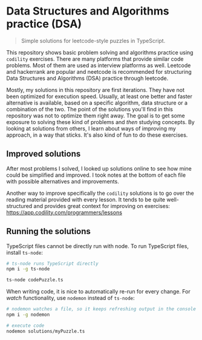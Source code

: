 # Data Structures and Algorithms practice (DSA)

> Simple solutions for leetcode-style puzzles in TypeScript.

This repository shows basic problem solving and algorithms practice using `codility` exercises. There are many platforms that provide similar code problems. Most of them are used as interview platforms as well. Leetcode and hackerrank are popular and neetcode is recommended for structuring Data Structures and Algorithms (DSA) practice through leetcode.

Mostly, my solutions in this repository are first iterations. They have not been optimized for execution speed. Usually, at least one better and faster alternative is available, based on a specific algorithm, data structure or a combination of the two. The point of the solutions you'll find in this repository was not to optimize them right away. The goal is to get some exposure to solving these kind of problems and _then_ studying concepts. By looking at solutions from others, I learn about ways of improving my approach, in a way that sticks. It's also kind of fun to do these exercises.

## Improved solutions

After most problems I solved, I looked up solutions online to see how mine could be simplified and improved. I took notes at the bottom of each file with possible alternatives and improvements.

Another way to improve specifically the `codility` solutions is to go over the reading material provided with every lesson. It tends to be quite well-structured and provides great context for improving on exercises: https://app.codility.com/programmers/lessons

## Running the solutions

TypeScript files cannot be directly run with node. To run TypeScript files, install `ts-node`:

```sh
# ts-node runs TypeScript directly
npm i -g ts-node

ts-node codePuzzle.ts
```

When writing code, it is nice to automatically re-run for every change. For _watch_ functionality, use `nodemon` instead of `ts-node`:

```sh
# nodemon watches a file, so it keeps refreshing output in the console
npm i -g nodemon

# execute code
nodemon solutions/myPuzzle.ts
```
